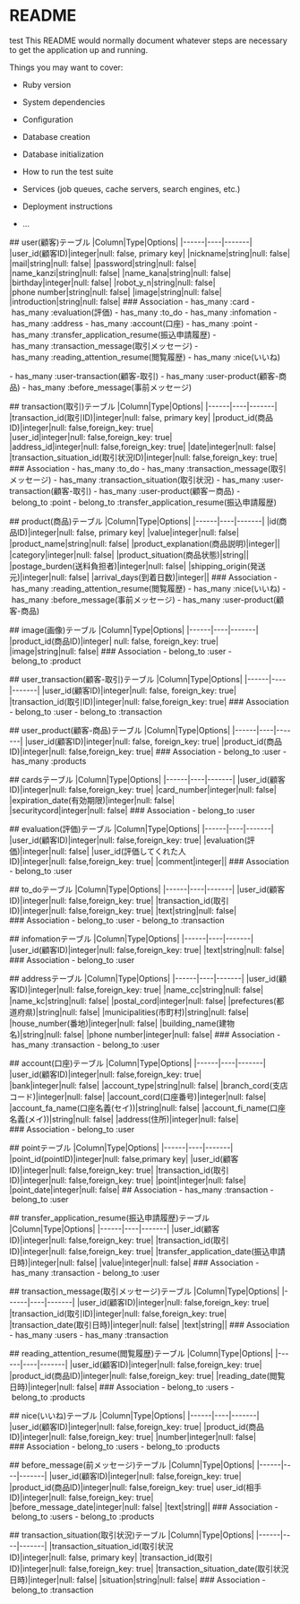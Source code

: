 # README
test
This README would normally document whatever steps are necessary to get the
application up and running.

Things you may want to cover:

* Ruby version

* System dependencies

* Configuration

* Database creation

* Database initialization

* How to run the test suite

* Services (job queues, cache servers, search engines, etc.)

* Deployment instructions

* ...

## user(顧客)テーブル
|Column|Type|Options|
|------|----|-------|
|user_id(顧客ID)|integer|null: false, primary key|
|nickname|string|null: false|
|mail|string|null: false|
|password|string|null: false|
|name_kanzi|string|null: false|
|name_kana|string|null: false|
|birthday|integer|null: false|
|robot_y_n|string|null: false|
|phone number|string|null: false|
|image|string|null: false|
|introduction|string|null: false|
### Association
- has_many :card
- has_many :evaluation(評価)
- has_many :to_do
- has_many :infomation
- has_many :address
- has_many :account(口座)
- has_many :point
- has_many :transfer_application_resume(振込申請履歴)
- has_many :transaction_message(取引メッセージ)
- has_many :reading_attention_resume(閲覧履歴)
- has_many :nice(いいね)

- has_many :user-transaction(顧客-取引)
- has_many :user-product(顧客-商品)
- has_many :before_message(事前メッセージ)

## transaction(取引)テーブル
|Column|Type|Options|
|------|----|-------|
|transaction_id(取引ID)|integer|null: false, primary key|
|product_id(商品ID)|integer|null: false,foreign_key: true|
|user_id|integer|null: false,foreign_key: true|
|address_id|integer|null: false,foreign_key: true|
|date|integer|null: false|
|transaction_situation_id(取引状況ID)|integer|null: false,foreign_key: true|
### Association
- has_many :to_do
- has_many :transaction_message(取引メッセージ)
- has_many :transaction_situation(取引状況)
- has_many :user-transaction(顧客-取引)
- has_many :user-product(顧客ー商品)
- belong_to :point
- belong_to :transfer_application_resume(振込申請履歴)

## product(商品)テーブル
|Column|Type|Options|
|------|----|-------|
|id(商品ID)|integer|null: false, primary key|
|value|integer|null: false|
|product_name|string|null: false|
|product_explanation(商品説明)|integer||
|category|integer|null: false|
|product_situation(商品状態)|string||
|postage_burden(送料負担者)|integer|null: false|
|shipping_origin(発送元)|integer|null: false|
|arrival_days(到着日数)|integer||
### Association
- has_many :reading_attention_resume(閲覧履歴)
- has_many :nice(いいね)
- has_many :before_message(事前メッセージ)
- has_many :user-product(顧客-商品)


## image(画像)テーブル
|Column|Type|Options|
|------|----|-------|
|product_id(商品ID)|integer|
null: false, foreign_key: true|
|image|string|null: false|
### Association
- belong_to :user
- belong_to :product

## user_transaction(顧客-取引)テーブル
|Column|Type|Options|
|------|----|-------|
|user_id(顧客ID)|integer|null: false, foreign_key: true|
|transaction_id(取引ID)|integer|null: false,foreign_key: true|
### Association
- belong_to :user
- belong_to :transaction

## user_product(顧客-商品)テーブル
|Column|Type|Options|
|------|----|-------|
|user_id(顧客ID)|integer|null: false, foreign_key: true|
|product_id(商品ID)|integer|null: false,foreign_key: true|
### Association
- belong_to :user
- has_many :products


## cardsテーブル
|Column|Type|Options|
|------|----|-------|
|user_id(顧客ID)|integer|null: false,foreign_key: true|
|card_number|integer|null: false|
|expiration_date(有効期限)|integer|null: false|
|securitycord|integer|null: false|
### Association
- belong_to :user

## evaluation(評価)テーブル
|Column|Type|Options|
|------|----|-------|
|user_id(顧客ID)|integer|null: false,foreign_key: true|
|evaluation(評価)|integer|null: false|
|user_id(評価してくれた人ID)|integer|null: false,foreign_key: true|
|comment|integer||
### Association
- belong_to :user

## to_doテーブル
|Column|Type|Options|
|------|----|-------|
|user_id(顧客ID)|integer|null: false,foreign_key: true|
|transaction_id(取引ID)|integer|null: false,foreign_key: true|
|text|string|null: false|
### Association
- belong_to :user
- belong_to :transaction

## infomationテーブル
|Column|Type|Options|
|------|----|-------|
|user_id(顧客ID)|integer|null: false,foreign_key: true|
|text|string|null: false|
### Association
- belong_to :user

## addressテーブル
|Column|Type|Options|
|------|----|-------|
|user_id(顧客ID)|integer|null: false,foreign_key: true|
|name_cc|string|null: false|
|name_kc|string|null: false|
|postal_cord|integer|null: false|
|prefectures(都道府県)|string|null: false|
|municipalities(市町村)|string|null: false|
|house_number(番地)|integer|null: false|
|building_name(建物名)|string|null: false|
|phone number|integer|null: false|
### Association
- has_many :transaction
- belong_to :user

## account(口座)テーブル
|Column|Type|Options|
|------|----|-------|
|user_id(顧客ID)|integer|null: false,foreign_key: true|
|bank|integer|null: false|
|account_type|string|null: false|
|branch_cord(支店コード)|integer|null: false|
|account_cord(口座番号)|integer|null: false|
|account_fa_name(口座名義(セイ))|string|null: false|
|account_fi_name(口座名義(メイ))|string|null: false|
|address(住所)|integer|null: false|
### Association
- belong_to :user

## pointテーブル
|Column|Type|Options|
|------|----|-------|
|point_id(pointID)|integer|null: false,primary key|
|user_id(顧客ID)|integer|null: false,foreign_key: true|
|transaction_id(取引ID)|integer|null: false,foreign_key: true|
|point|integer|null: false|
|point_date|integer|null: false|
## Association
- has_many :transaction
- belong_to :user

## transfer_application_resume(振込申請履歴)テーブル
|Column|Type|Options|
|------|----|-------|
|user_id(顧客ID)|integer|null: false,foreign_key: true|
|transaction_id(取引ID)|integer|null: false,foreign_key: true|
|transfer_application_date(振込申請日時)|integer|null: false|
|value|integer|null: false|
### Association
- has_many :transaction
- belong_to :user

## transaction_message(取引メッセージ)テーブル
|Column|Type|Options|
|------|----|-------|
|user_id(顧客ID)|integer|null: false,foreign_key: true|
|transaction_id(取引ID)|integer|null: false,foreign_key: true|
|transaction_date(取引日時)|integer|null: false|
|text|string||
### Association
- has_many :users
- has_many :transaction

## reading_attention_resume(閲覧履歴)テーブル
|Column|Type|Options|
|------|----|-------|
|user_id(顧客ID)|integer|null: false,foreign_key: true|
|product_id(商品ID)|integer|null: false,foreign_key: true|
|reading_date(閲覧日時)|integer|null: false|
### Association
- belong_to :users
- belong_to :products

## nice(いいね)テーブル
|Column|Type|Options|
|------|----|-------|
|user_id(顧客ID)|integer|null: false,foreign_key: true|
|product_id(商品ID)|integer|null: false,foreign_key: true|
|number|integer|null: false|
### Association
- belong_to :users
- belong_to :products

## before_message(前メッセージ)テーブル
|Column|Type|Options|
|------|----|-------|
|user_id(顧客ID)|integer|null: false,foreign_key: true|
|product_id(商品ID)|integer|null: false,foreign_key: true|
user_id(相手ID)|integer|null: false,foreign_key: true|
|before_message_date|integer|null: false|
|text|string||
### Association
- belong_to :users
- belong_to :products

## transaction_situation(取引状況)テーブル
|Column|Type|Options|
|------|----|-------|
|transaction_situation_id(取引状況ID)|integer|null: false, primary key|
|transaction_id(取引ID)|integer|null: false,foreign_key: true|
|transaction_situation_date(取引状況日時)|integer|null: false|
|situation|string|null: false|
### Association
- belong_to :transaction
